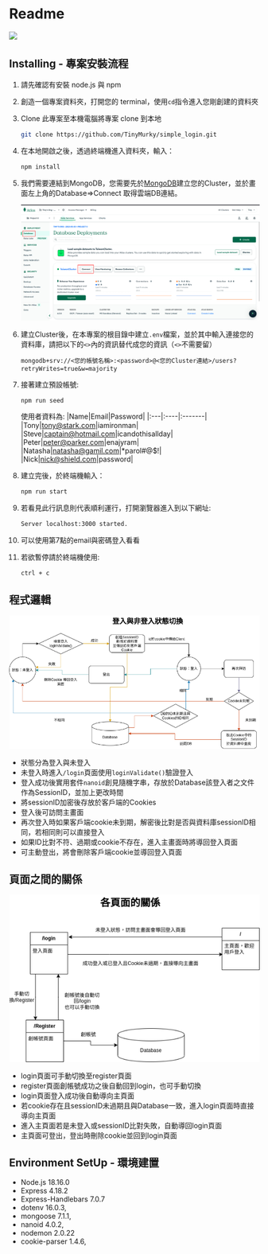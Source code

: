 # Readme
![](./README/demo.gif)

## Installing - 專案安裝流程

1. 請先確認有安裝 node.js 與 npm
2. 創造一個專案資料夾，打開您的 terminal，使用`cd`指令進入您剛創建的資料夾
3. Clone 此專案至本機電腦將專案 clone 到本地
    ```bash
    git clone https://github.com/TinyMurky/simple_login.git
    ```
4. 在本地開啟之後，透過終端機進入資料夾，輸入：
    ```bash
    npm install
    ```
5. 我們需要連結到MongoDB，您需要先於[MongoDB](https://www.mongodb.com/)建立您的Cluster，並於畫面左上角的Database=>Connect 取得雲端DB連結。

    ![](./README/MongoDB_cloud_demo.png)
6. 建立Cluster後，在本專案的根目錄中建立`.env`檔案，並於其中輸入連接您的資料庫，請把以下的`<>`內的資訊替代成您的資訊（`<>`不需要留）
    ```
    mongodb+srv://<您的帳號名稱>:<password>@<您的Cluster連結>/users?retryWrites=true&w=majority
    ```
7. 接著建立預設帳號:
    ```bash
    npm run seed
    ```

    使用者資料為: 
    |Name|Email|Password|
    |:---|:----|:-------|
    |Tony|tony@stark.com|iamironman|
    |Steve|captain@hotmail.com|icandothisallday|
    |Peter|peter@parker.com|enajyram|
    |Natasha|natasha@gamil.com|*parol#@$!|
    |Nick|nick@shield.com|password|
8. 建立完後，於終端機輸入：
    ```bash
    npm run start
    ```
9. 若看見此行訊息則代表順利運行，打開瀏覽器進入到以下網址:
    ```bash
    Server localhost:3000 started.
    ```
10. 可以使用第7點的email與密碼登入看看
11. 若欲暫停請於終端機使用:
    ```bash
    ctrl + c
    ```

## 程式邏輯
![](./README/simple_login_float.png)
- 狀態分為登入與未登入
- 未登入時進入`/login`頁面使用`loginValidate()`驗證登入
- 登入成功後實用套件`nanoid`創見隨機字串，存放於Database該登入者之文件作為SessionID，並加上更改時間
- 將sessionID加密後存放於客戶端的Cookies
- 登入後可訪問主畫面
- 再次登入時如果客戶端cookie未到期，解密後比對是否與資料庫sessionID相同，若相同則可以直接登入
- 如果ID比對不符、過期或cookie不存在，進入主畫面時將導回登入頁面
- 可主動登出，將會刪除客戶端cookie並導回登入頁面
## 頁面之間的關係
![](./README/simple_login_page.png)
- login頁面可手動切換至register頁面
- register頁面創帳號成功之後自動回到login，也可手動切換
- login頁面登入成功後自動導向主頁面
- 若cookie存在且sessionID未過期且與Database一致，進入login頁面時直接導向主頁面
- 進入主頁面若是未登入或sessionID比對失敗，自動導回login頁面
- 主頁面可登出，登出時刪除cookie並回到login頁面
## Environment SetUp - 環境建置
- Node.js 18.16.0
- Express 4.18.2
- Express-Handlebars 7.0.7
- dotenv 16.0.3,
- mongoose 7.1.1,
- nanoid 4.0.2,
- nodemon 2.0.22
- cookie-parser 1.4.6,

